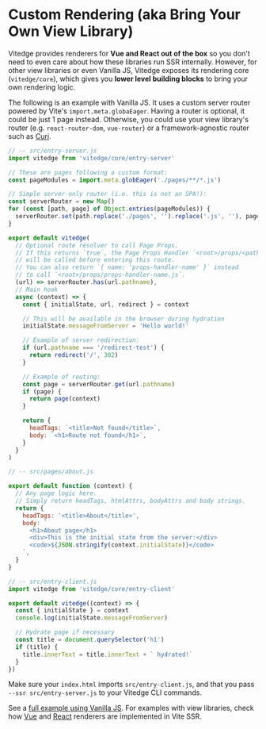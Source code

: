 # Custom Rendering (aka Bring Your Own View Library)

Vitedge provides renderers for **Vue and React out of the box** so you don't need to even care about how these libraries run SSR internally. However, for other view libraries or even Vanilla JS, Vitedge exposes its rendering core (`vitedge/core`), which gives you **lower level building blocks** to bring your own rendering logic.

The following is an example with Vanilla JS. It uses a custom server router powered by Vite's `import.meta.globaEager`. Having a router is optional, it could be just 1 page instead. Otherwise, you could use your view library's router (e.g. `react-router-dom`, `vue-router`) or a framework-agnostic router such as [Curi](https://curi.js.org/).

```js
// -- src/entry-server.js
import vitedge from 'vitedge/core/entry-server'

// These are pages following a custom format:
const pageModules = import.meta.globEager('./pages/**/*.js')

// Simple server-only router (i.e. this is not an SPA!):
const serverRouter = new Map()
for (const [path, page] of Object.entries(pageModules)) {
  serverRouter.set(path.replace('./pages', '').replace('.js', ''), page.default)
}

export default vitedge(
  // Optional route resolver to call Page Props.
  // If this returns `true`, the Page Props Handler `<root>/props/<pathname>.js`
  // will be called before entering this route.
  // You can also return `{ name: 'props-handler-name' }` instead
  // to call `<root>/props/props-handler-name.js`.
  (url) => serverRouter.has(url.pathname),
  // Main hook
  async (context) => {
    const { initialState, url, redirect } = context

    // This will be available in the browser during hydration
    initialState.messageFromServer = 'Hello world!'

    // Example of server redirection:
    if (url.pathname === '/redirect-test') {
      return redirect('/', 302)
    }

    // Example of routing:
    const page = serverRouter.get(url.pathname)
    if (page) {
      return page(context)
    }

    return {
      headTags: `<title>Not found</title>`,
      body: `<h1>Route not found</h1>`,
    }
  }
)
```

```js
// -- src/pages/about.js

export default function (context) {
  // Any page logic here.
  // Simply return headTags, htmlAttrs, bodyAttrs and body strings.
  return {
    headTags: '<title>About</title>',
    body: `
      <h1>About page</h1>
      <div>This is the initial state from the server:</div>
      <code>${JSON.stringify(context.initialState)}</code>
    `,
  }
}
```

```js
// -- src/entry-client.js
import vitedge from 'vitedge/core/entry-client'

export default vitedge((context) => {
  const { initialState } = context
  console.log(initialState.messageFromServer)

  // Hydrate page if necessary
  const title = document.querySelector('h1')
  if (title) {
    title.innerText = title.innerText + ` hydrated!`
  }
})
```

Make sure your `index.html` imports `src/entry-client.js`, and that you pass `--ssr src/entry-server.js` to your Vitedge CLI commands.

See a [full example using Vanilla JS](https://github.com/frandiox/vitedge/tree/master/examples/vanilla). For examples with view libraries, check how [Vue](https://github.com/frandiox/vite-ssr/tree/master/src/vue) and [React](https://github.com/frandiox/vite-ssr/tree/master/src/react) renderers are implemented in Vite SSR.
